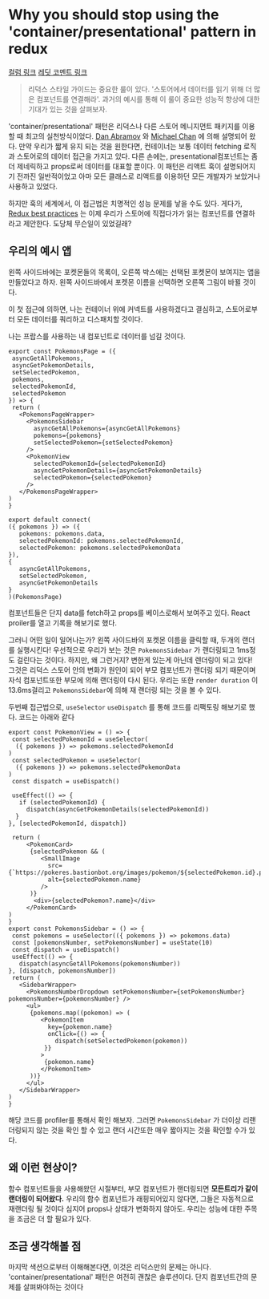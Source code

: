 # Why you should stop using the 'container/presentational' pattern in redux

[컬럼 링크](https://medium.com/nmc-techblog/why-you-should-stop-using-the-container-presentational-pattern-in-redux-29b112406128)  [레딧 코멘트 링크](https://www.reddit.com/r/reactjs/comments/ox6cwk/why_you_should_stop_using_the/)

> 리덕스 스타일 가이드는 중요한 룰이 있다. '스토어에서 데이터를 읽기 위해 더 많은 컴포넌트를 연결해라'. 과거의 예시를 통해 이 룰이 중요한 성능적 향상에 대한 기대가 있는 것을 살펴보자.

'container/presentational' 패턴은 리덕스나 다른 스토어 메니지먼트 패키지를 이용할 때 최고의 실천방식이었다. [Dan Abramov](https://twitter.com/dan_abramov) 와 [Michael Chan](https://twitter.com/chantastic) 에 의해 설명되어 왔다. 만약 우리가 짧게 유지 되는 것을 원한다면, 컨테이너는 보통 데이터 fetching 로직과 스토어로의 데이터 접근을 가지고 있다. 다른 손에는, presentational컴포넌트는 좀 더 제네릭하고 props로써 데이터를 대표할 뿐이다. 이 패턴은 리액트 훅이 설명되어지기 전까진 일반적이었고 아마 모든 클래스로 리액트를 이용하던 모든 개발자가 보았거나 사용하고 있었다.

하지만 훅의 세계에서, 이 접근법은 치명적인 성능 문제를 낳을 수도 있다. 게다가, [Redux best practices](https://redux.js.org/style-guide/style-guide#connect-more-components-to-read-data-from-the-store) 는 이제 우리가 스토어에 직접다가가 읽는 컴포넌트를 연결하라고 제안한다. 도당체 무슨일이 있었길래?

## 우리의 예시 앱

왼쪽 사이드바에는 포켓몬들의 목록이, 오른쪽 박스에는 선택된 포켓몬이 보여지는 앱을 만들었다고 하자. 왼쪽 사이드바에서 포켓몬 이름을 선택하면 오른쪽 그림이 바뀔 것이다. 

이 첫 접근에 의하면, 나는 컨테이너 위에 커넥트를 사용하겠다고 결심하고, 스토어로부터 모든 데이터를 쿼리하고 디스패치할 것이다.

나는 프랍스를 사용하는 내 컴포넌트로 데이터를 넘길 것이다.

```react
export const PokemonsPage = ({
 asyncGetAllPokemons,
 asyncGetPokemonDetails,
 setSelectedPokemon,
 pokemons,
 selectedPokemonId,
 selectedPokemon
}) => {
 return (
   <PokemonsPageWrapper>
     <PokemonsSidebar
       asyncGetAllPokemons={asyncGetAllPokemons}
       pokemons={pokemons}
       setSelectedPokemon={setSelectedPokemon}
     />
     <PokemonView
       selectedPokemonId={selectedPokemonId}
       asyncGetPokemonDetails={asyncGetPokemonDetails}
       selectedPokemon={selectedPokemon}
     />
   </PokemonsPageWrapper>
)
}

export default connect(
({ pokemons }) => ({
   pokemons: pokemons.data,
   selectedPokemonId: pokemons.selectedPokemonId,
   selectedPokemon: pokemons.selectedPokemonData
}),
{
   asyncGetAllPokemons,
   setSelectedPokemon,
   asyncGetPokemonDetails
}
)(PokemonsPage)
```

컴포넌트들은 단지 data를 fetch하고 props를 베이스로해서 보여주고 있다. React proiler를 열고 기록을 해보기로 했다.

그러니 어떤 일이 일어나는가? 왼쪽 사이드바의 포켓몬 이름을 클릭할 때, 두개의 랜더를 실행시킨다! 우선적으로 우리가 보는 것은 `PokemonsSidebar` 가 랜더링되고 1ms정도 걸린다는 것이다. 하지만, 왜 그런거지? 변한게 있는게 아닌데 렌더링이 되고 있다! 그것은 리덕스 스토어 안의 변화가 원인이 되어 부모 컴포넌트가 랜더링 되기 때문이며 자식 컴포넌트또한 부모에 의해 랜더링이 다시 된다. 우리는 또한 `render duration` 이 13.6ms걸리고 `PokemonsSidebar`에 의해 재 랜더링 되는 것을 볼 수 있다.

두번째 접근법으로, `useSelector` `useDispatch` 를 통해 코드를 리팩토링 해보기로 했다. 코드는 아래와 같다

```react
export const PokemonView = () => {
 const selectedPokemonId = useSelector(
  ({ pokemons }) => pokemons.selectedPokemonId
)
 const selectedPokemon = useSelector(
  ({ pokemons }) => pokemons.selectedPokemonData
)
 const dispatch = useDispatch()

 useEffect(() => {
   if (selectedPokemonId) {
     dispatch(asyncGetPokemonDetails(selectedPokemonId))
  }
}, [selectedPokemonId, dispatch])

 return (
     <PokemonCard>
      {selectedPokemon && (
         <SmallImage
           src={`https://pokeres.bastionbot.org/images/pokemon/${selectedPokemon.id}.png`}
           alt={selectedPokemon.name}
         />
      )}
       <div>{selectedPokemon?.name}</div>
     </PokemonCard>
)
}
export const PokemonsSidebar = () => {
 const pokemons = useSelector(({ pokemons }) => pokemons.data)
 const [pokemonsNumber, setPokemonsNumber] = useState(10)
 const dispatch = useDispatch()
 useEffect(() => {
   dispatch(asyncGetAllPokemons(pokemonsNumber))
}, [dispatch, pokemonsNumber])
 return (
   <SidebarWrapper>
     <PokemonsNumberDropdown setPokemonsNumber={setPokemonsNumber} pokemonsNumber={pokemonsNumber} />
     <ul>
      {pokemons.map((pokemon) => (
         <PokemonItem
           key={pokemon.name}
           onClick={() => {
             dispatch(setSelectedPokemon(pokemon))
          }}
         >
          {pokemon.name}
         </PokemonItem>
      ))}
     </ul>
   </SidebarWrapper>
)
}
```

해당 코드를 profiler를 통해서 확인 해보자. 그러면 `PokemonsSidebar` 가 더이상 리랜더링되지 않는 것을 확인 할 수 있고 랜더 시간또한 매우 짧아지는 것을 확인할 수가 있다.

## 왜 이런 현상이?

함수 컴포넌트들을 사용해왔던 시절부터, 부모 컴포넌트가 랜더링되면 **모든트리가 같이 랜더링이 되어왔다.** 우리의 함수 컴포넌트가 래핑되어있지 않다면, 그들은 자동적으로 재랜더링 될 것이다 심지어 props나 상태가 변화하지 않아도. 우리는 성능에 대한 주목을 조금은 더 할 필요가 있다.

## 조금 생각해볼 점

마지막 색션으로부터 이해해본다면, 이것은 리덕스만의 문제는 아니다. 'container/presentational' 패턴은 여전히 괜찮은 솔루션이다. 단지 컴포넌트간의 문제를 살펴봐야하는 것이다